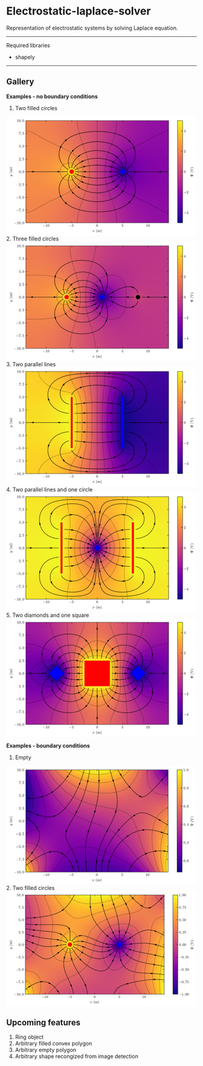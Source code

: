 # Electrostatic-laplace-solver

 Representation of electrostatic systems by solving Laplace equation.

---

Required libraries

- shapely

---

## Gallery

**Examples - no boundary conditions**

1. Two filled circles
<img src="./Gallery/2-circles.png" align="center">
2. Three filled circles
<img src="./Gallery/Three-filled-circles.png" align="center">
3. Two parallel lines
<img src="./Gallery/Two-par-lines.png" align="center">
4. Two parallel lines and one circle
<img src="./Gallery/Two-lines-one-filled-particle.png" align="center">
5. Two diamonds and one square
<img src="./Gallery/Two-diamonds-one-square.png" align="center">

**Examples - boundary conditions**

1. Empty
<img src="./Gallery/Empty-BC.png" align="center">
2. Two filled circles
<img src="./Gallery/Two-filled-circles-BC.png" align="center">

## Upcoming features
1. Ring object
2. Arbitrary filled convex polygon
3. Arbitrary empty polygon
4. Arbitrary shape recongized from image detection
